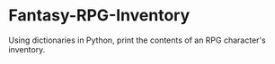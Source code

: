 # Fantasy-RPG-Inventory
Using dictionaries in Python, print the contents of an RPG character's inventory. 
